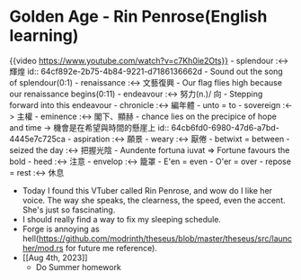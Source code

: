 # Golden Age - Rin Penrose(English learning)
{{video https://www.youtube.com/watch?v=c7Kh0ie2Ots}}
	- splendour :<-> 輝煌
	  id:: 64cf892e-2b75-4b84-9221-d7186136662d
		- Sound out the song of splendour(0:1)
	- renaissance :<-> 文藝復興
		- Our flag flies high because our renaissance begins(0:11)
	- endeavour :<-> 努力(n.)/ 向
		- Stepping forward into this endeavour
	- chronicle :<-> 編年體
	- unto = to
	- sovereign :<-> 主權
	- eminence :<-> 閣下、顯赫
	- chance lies on the precipice of hope and time -> 機會是在希望與時間的懸崖上
	  id:: 64cb6fd0-6980-47d6-a7bd-4445e7c725ca
	- aspiration :<-> 願景
	- weary :<-> 厭倦
	- betwixt = between
	- seized the day :<-> 把握光陰
	- Aundente fortuna iuvat => Fortune favours the bold
	- heed :<-> 注意
	- envelop :<-> 籠罩
	- E'en = even
	- O'er = over
	- repose = rest :<-> 休息
- Today I found this VTuber called Rin Penrose, and wow do I like her voice. The way she speaks, the clearness, the speed, even the accent. She's just so fascinating.
- I should really find a way to fix my sleeping schedule.
- Forge is annoying as hell(https://github.com/modrinth/theseus/blob/master/theseus/src/launcher/mod.rs for future me reference).
- [[Aug 4th, 2023]]
	- Do Summer homework